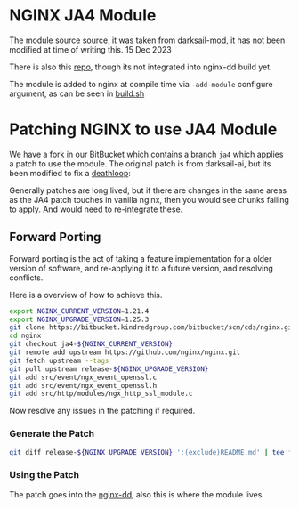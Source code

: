 # NGINX JA4 Module

The module source [source](https://bitbucket.kindredgroup.com/bitbucket/projects/CDS/repos/nginx-dd/browse/nginx-centos7/src/nginx-mod_ja4), it was taken from [darksail-mod](https://github.com/darksail-ai/nginx/tree/darksail-mod/module), it has not been modified at time of writing this. 15 Dec 2023

There is also this [repo](https://bitbucket.kindredgroup.com/bitbucket/projects/CDS/repos/nginx-mod_ja4/browse), though its not integrated into nginx-dd build yet.

The module is added to nginx at compile time via `-add-module` configure argument, as can be seen in [build.sh](https://bitbucket.kindredgroup.com/bitbucket/projects/CDS/repos/nginx-dd/browse/nginx-centos7/scripts/build.sh#129-162)


# Patching NGINX to use JA4 Module

We have a fork in our BitBucket which contains a branch `ja4` which applies a patch to use the module. The original patch is from darksail-ai, but its been modified to fix a [deathloop](https://github.com/darksail-ai/nginx/blob/darksail-mod/src/event/ngx_event_openssl.c#L1906-L1920): 

Generally patches are long lived, but if there are changes in the same areas as the JA4 patch touches in vanilla nginx, then you would see chunks failing to apply. And would need to re-integrate these.

## Forward Porting

Forward porting is the act of taking a feature implementation for a older version of software, and re-applying it to a future version, and resolving conflicts. 

Here is a overview of how to achieve this.

```bash
export NGINX_CURRENT_VERSION=1.21.4
export NGINX_UPGRADE_VERSION=1.25.3
git clone https://bitbucket.kindredgroup.com/bitbucket/scm/cds/nginx.git
cd nginx
git checkout ja4-${NGINX_CURRENT_VERSION}
git remote add upstream https://github.com/nginx/nginx.git
git fetch upstream --tags
git pull upstream release-${NGINX_UPGRADE_VERSION}
git add src/event/ngx_event_openssl.c                                                                                                  git:ja4-1.21.4*
git add src/event/ngx_event_openssl.h                                                                                                  git:ja4-1.21.4*
git add src/http/modules/ngx_http_ssl_module.c 
```

Now resolve any issues in the patching if required.

### Generate the Patch
```bash
git diff release-${NGINX_UPGRADE_VERSION} ':(exclude)README.md' | tee ja4.patch
```

### Using the Patch

The patch goes into the [nginx-dd](https://bitbucket.kindredgroup.com/bitbucket/projects/CDS/repos/nginx-dd/browse/nginx-centos7/src/nginx-mod_ja4), also this is where the module lives.

